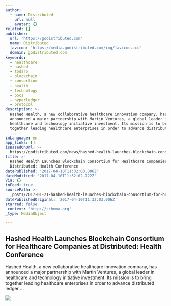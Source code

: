 ```yaml
---
author:
  - name: Distributed
    url: null
    avatar: {}
related: []
publisher:
  url: 'https://godistributed.com'
  name: Distributed
  favicon: 'https://media.godistributed.com/img/favicon.ico'
  domain: godistributed.com
keywords:
  - healthcare
  - hashed
  - todaro
  - blockchain
  - consortium
  - health
  - technology
  - pocs
  - hyperledger
  - protocol
description: >-
  Hashed Health, a new collaborative healthcare innovation company, has
  announced a major partnership with Martin Ventures, a global leader in
  healthcare and technology initiative investment. Its mission is to bring
  together leading healthcare enterprises in order to advance distributed ledger
  ...
inLanguage: en
app_links: []
isBasedOnUrl: >-
  https://godistributed.com/news/hashed-health-launches-blockchain-consortium-for-healthcare-companies-at-distributed-health-conference/
title: >-
  Hashed Health Launches Blockchain Consortium for Healthcare Companies at
  Distributed: Health Conference
datePublished: '2017-04-10T11:32:03.006Z'
dateModified: '2017-04-10T11:32:02.722Z'
via: {}
inFeed: true
sourcePath: >-
  _posts/2017-01-21-hashed-health-launches-blockchain-consortium-for-healthcare.md
datePublishedOriginal: '2017-04-10T11:32:03.006Z'
starred: false
_context: 'http://schema.org'
_type: MediaObject

---
```

<article style=""><h1>Hashed Health Launches Blockchain Consortium for Healthcare Companies at Distributed: Health Conference</h1><p>Hashed Health, a new collaborative healthcare innovation company, has announced a major partnership with Martin Ventures, a global leader in healthcare and technology initiative investment. Its mission is to bring together leading healthcare enterprises in order to advance distributed ledger ...</p><img src="https://media.godistributed.com/img/images/charlie-martin_nurpSGv.max-1024x1024.jpg" /></article>
